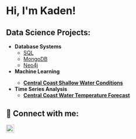 <h1>Hi, I'm Kaden! </h1>

<h2>Data Science Projects:</h2>

- <b>Database Systems</b>
  - [SQL](https://github.com/kadennichols5/sql_db_proj)
  - [MongoDB](https://github.com/kadennichols5/mongo_db)
  - [Neo4j](https://github.com/kadennichols5/neo4j)
- <b>Machine Learning<b>
  - [Central Coast Shallow Water Conditions](link)
- <b>Time Series Analysis </b>
  - [Central Coast Water Temperature Forecast](https://github.com/kadennichols5/Central-Coast-Water-Temp-Time-Series-Analysis)
  


<h2> 🤳 Connect with me:</h2>


[<img align="left" alt="KadenNichols | LinkedIn" width="22px" src="https://cdn.jsdelivr.net/npm/simple-icons@v3/icons/linkedin.svg" />][linkedin]

[linkedin]: https://linkedin.com/in/kadensnichols

<!--
**kadennichols5/kadennichols5** is a ✨ _special_ ✨ repository because its `README.md` (this file) appears on your GitHub profile.

Here are some ideas to get you started:

- 🔭 I’m currently working on ...
- 🌱 I’m currently learning ...
- 👯 I’m looking to collaborate on ...
- 🤔 I’m looking for help with ...
- 💬 Ask me about ...
- 📫 How to reach me: ...
- 😄 Pronouns: ...
- ⚡ Fun fact: ...
-->
